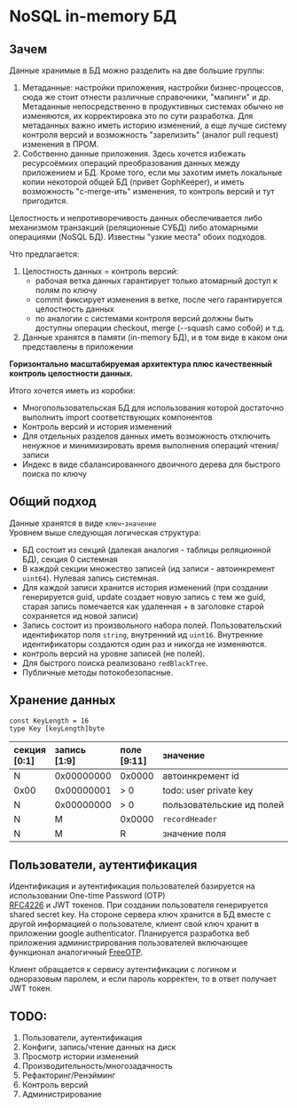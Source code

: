 # NoSQL in-memory БД

## Зачем
Данные хранимые в БД можно разделить на две большие группы:
1. Метаданные: настройки приложения, настройки бизнес-процессов, сюда же стоит отнести различные 
справочники, "мапинги" и др. Метаданные непосредственно в продуктивных системах обычно не изменяются, 
их корректировка это по сути разработка. Для метаданных важно иметь историю изменений, а еще лучше 
систему контроля версий и возможность "зарелизить" (аналог pull request) изменения в ПРОМ.
2. Собственно данные приложения. Здесь хочется избежать ресурсоёмких операций преобразования данных между 
приложением и БД. Кроме того, если мы захотим иметь локальные копии некоторой общей БД (привет GophKeeper), 
и иметь возможность "с-merge-ить" изменения, то контроль версий и тут пригодится.

Целостность и непротиворечивость данных обеспечивается либо механизмом транзакций (реляционные СУБД)
либо атомарными операциями (NoSQL БД). Известны "узкие места" обоих подходов.

Что предлагается:
1. Целостность данных = контроль версий:
   * рабочая ветка данных гарантирует только атомарный доступ к полям по ключу
   * commit фиксирует изменения в ветке, после чего гарантируется целостность данных
   * по аналогии с системами контроля версий должны быть доступны операции checkout, merge 
   (--squash само собой) и т.д.
2. Данные хранятся в памяти (in-memory БД), и в том виде в каком они представлены в приложении 

**Горизонтально масштабируемая архитектура плюс качественный контроль целостности данных.**

Итого хочется иметь из коробки:
* Многопользовательская БД для использования которой достаточно выполнить import соответствующих компонентов
* Контроль версий и история изменений
* Для отдельных разделов данных иметь возможность отключить ненужное и минимизировать время выполнения операций 
чтения/записи
* Индекс в виде сбалансированного двоичного дерева для быстрого поиска по ключу

## Общий подход
Данные хранятся в виде `ключ`-`значение` </br>
Уровнем выше следующая логическая структура:
- БД состоит из секций (далекая аналогия - таблицы реляционной БД), секция 0 системная
- В каждой секции множество записей (ид записи - автоинкремент `uint64`). Нулевая запись системная.
- Для каждой записи хранится история изменений (при создании генерируется guid, update создает новую запись с тем же
guid, старая запись помечается как удаленная + в заголовке старой сохраняется ид новой записи)
- Запись состоит из произвольного набора полей. Пользовательский идентификатор поля `string`, внутренний ид `uint16`.
Внутренние идентификаторы создаются один раз и никогда не изменяются.
- контроль версий на уровне записей (не полей).
- Для быстрого поиска реализовано `redBlackTree`. 
- Публичные методы потокобезопасные. 

## Хранение данных
```
const KeyLength = 16
type Key [keyLength]byte
```

| секция</br> [0:1] </br> | запись</br> [1:9] | поле</br> [9:11] | значение                  |
|:------------------------|:------------------|:-----------------|:--------------------------|
| N                       | 0x00000000        | 0x0000           | автоинкремент id          |
| 0x00                    | 0x00000001        | > 0              | todo: user private key    |
| N                       | 0x00000000        | > 0              | пользовательские ид полей |
| N                       | M                 | 0x0000           | `recordHeader`            |
| N                       | M                 | R                | значение поля             |

## Пользователи, аутентификация
Идентификация и аутентификация пользователей базируется на использовании One-time Password (OTP)  
[RFC4226](https://www.rfc-editor.org/rfc/rfc4226) и JWT токенов. При создании пользователя генерируется 
shared secret key. На стороне сервера ключ хранится в БД вместе с другой информацией о пользователе, 
клиент свой ключ хранит в приложении google authenticator. Планируется разработка веб приложения администрирования 
пользователей включающее функционал аналогичный [FreeOTP](https://freeotp.github.io/qrcode.html). 

Клиент обращается к сервису аутентификации с логином и одноразовым паролем, и если пароль корректен, то в ответ 
получает JWT токен.


## TODO:

1. Пользователи, аутентификация 
2. Конфиги, запись/чтение данных на диск
3. Просмотр истории изменений 
4. Производительность/многозадачность
5. Рефакторинг/Ренэйминг
6. Контроль версий 
7. Администрирование


